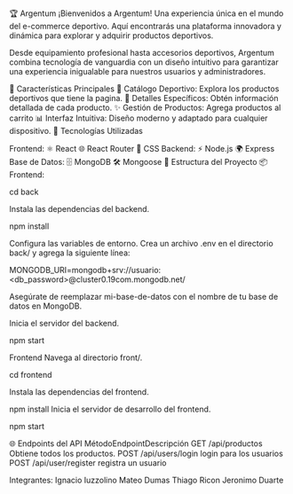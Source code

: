 🏆 Argentum
¡Bienvenidos a Argentum! Una experiencia única en el mundo del e-commerce deportivo. Aquí encontrarás una plataforma innovadora y dinámica para explorar y adquirir productos deportivos.

Desde equipamiento profesional hasta accesorios deportivos, Argentum combina tecnología de vanguardia con un diseño intuitivo para garantizar una experiencia inigualable para nuestros usuarios y administradores.

🌟 Características Principales
🎯 Catálogo Deportivo: Explora los productos deportivos que tiene la pagina.
📄 Detalles Específicos: Obtén información detallada de cada producto.
✨ Gestión de Productos: Agrega productos al carrito 
📊 Interfaz Intuitiva: Diseño moderno y adaptado  para cualquier dispositivo.
🚀 Tecnologías Utilizadas

Frontend:
⚛️ React
🌐 React Router
🎨 CSS
Backend:
⚡ Node.js
🌍 Express
Base de Datos:
🗄️ MongoDB
🛠️ Mongoose
📂 Estructura del Proyecto
📦 Frontend:

cd back

Instala las dependencias del backend.

npm install

Configura las variables de entorno. Crea un archivo .env en el directorio back/ y agrega la siguiente línea:

MONGODB_URI=mongodb+srv://usuario:<db_password>@cluster0.19com.mongodb.net/


Asegúrate de reemplazar mi-base-de-datos con el nombre de tu base de datos en MongoDB.

Inicia el servidor del backend.

npm start

Frontend
Navega al directorio front/.

cd frontend

Instala las dependencias del frontend.

npm install
Inicia el servidor de desarrollo del frontend.

npm start

🌐 Endpoints del API
MétodoEndpointDescripción
GET /api/productos Obtiene todos los productos.
POST /api/users/login  login para los usuarios
POST /api/user/register registra un usuario

Integrantes: 
Ignacio Iuzzolino
Mateo Dumas
Thiago Ricon
Jeronimo Duarte


